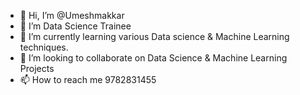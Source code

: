 - 👋 Hi, I’m @Umeshmakkar
- 👀 I’m Data Science Trainee
- 🌱 I’m currently learning various Data science & Machine Learning techniques.
- 💞️ I’m looking to collaborate on Data Science & Machine Learning Projects
- 📫 How to reach me 9782831455

<!---
Umesh2851997/Umesh2851997 is a ✨ special ✨ repository because its `README.md` (this file) appears on your GitHub profile.
You can click the Preview link to take a look at your changes.
--->
